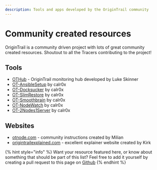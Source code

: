 ```yaml
---
description: Tools and apps developed by the OriginTrail community
---
```


# Community created resources

OriginTrail is a community driven project with lots of great community created resources. Shoutout to all the Tracers contributing to the project!

## Tools

* [OTHub](https://othub.origin-trail.network/) - OriginTrail monitoring hub developed by Luke Skinner
* [OT-AnsibleSetup](https://github.com/calr0x/OT-Ansible-Files-and-Playbooks) by calr0x
* [OT-Docksucker](https://github.com/calr0x/OT-DockSucker) by calr0x
* [OT-SlimRestore](https://github.com/calr0x/OT-Slim-Restore) by calr0x
* [OT-Smoothbrain](https://github.com/calr0x/OT-Slim-Restore) by calr0x
* [OT-NodeWatch](https://github.com/calr0x/OT-NodeWatch) by calr0x
* [OT-2Nodes1Server](https://github.com/calr0x/OT-2Nodes1Server) by calr0x

## Websites

* [otnode.com](https://otnode.com) - community instructions created by Milian
* [origintrailexplained.com](https://origintrailexplained.info/) - excellent explainer website created by Kirk

{% hint style="info" %}
Want your resource featured here, or know about something that should be part of this list? Feel free to add it yourself by creating a pull request to this page on [Github](https://github.com/OriginTrail/dkg-docs)
{% endhint %}





